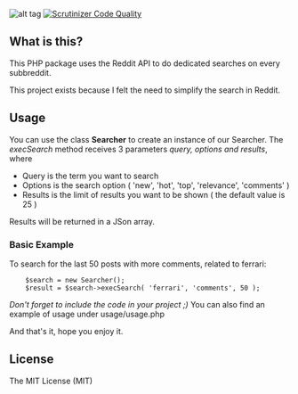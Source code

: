 ![alt tag](https://travis-ci.org/DailyMatters/redditSearch.svg?branch=master) [![Scrutinizer Code Quality](https://scrutinizer-ci.com/g/DailyMatters/redditSearch/badges/quality-score.png?b=master)](https://scrutinizer-ci.com/g/DailyMatters/redditSearch/?branch=master)

## What is this?

This PHP package uses the Reddit API to do dedicated searches on every subbreddit.

This project exists because I felt the need to simplify the search in Reddit.

## Usage

You can use the class **Searcher** to create an instance of our Searcher. The *execSearch* method receives 3 parameters *query, options and results*, where
- Query is the term you want to search
- Options is the search option ( 'new', 'hot', 'top', 'relevance', 'comments' )
- Results is the limit of results you want to be shown ( the default value is 25 )

Results will be returned in a JSon array.

### Basic Example

To search for the last 50 posts with more comments, related to ferrari:

```
	$search = new Searcher();
	$result = $search->execSearch( 'ferrari', 'comments', 50 );
```

*Don't forget to include the code in your project ;)*
You can also find an example of usage under usage/usage.php

And that's it, hope you enjoy it.

## License

The MIT License (MIT)